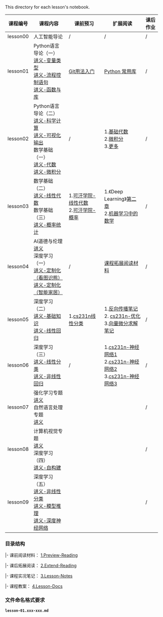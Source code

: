 This directory for each lesson's notebook.

| 课程编号 | 课程内容                                                     | 课前预习                                                     | 扩展阅读                                                     | 课后作业 |
| -------- | ------------------------------------------------------------ | ------------------------------------------------------------ | ------------------------------------------------------------ | -------- |
| lesson00 | 人工智能导论                                                 | /                                                            | /                                                            | /        |
| lesson01 | Python语言导论（一）<br>[讲义-变量类型](4.Lesson-Docs/lesson01-Python语言导论/lesson01-Python语言导论.01-变量类型.ipynb) <br>[讲义-流程控制语句](4.Lesson-Docs/lesson01-Python语言导论/lesson01-Python语言导论.02-流程控制语句.ipynb) <br/>[讲义-函数与库](4.Lesson-Docs/lesson01-Python语言导论/lesson01-Python语言导论.03-函数与库.ipynb) | [Git用法入门](1.Preview-Reading/lesson01-pre-git-use-guide.md) | [Python 常用库](2.Extend-Reading/lesson01-ER.md)             | /     |
| lesson02 | Python语言导论（二） <br>[讲义-科学计算](4.Lesson-Docs/lesson01-Python语言导论/lesson01-Python语言导论.04-科学计算.ipynb)<br>[讲义-可视化输出](4.Lesson-Docs/lesson01-Python语言导论/lesson01-Python语言导论.05-可视化输出.ipynb)<br>数学基础（一）<br>[讲义-代数](4.Lesson-Docs/lesson02-数学基础/lesson02-数学基础.01-代数.ipynb)<br>[讲义-微积分](4.Lesson-Docs/lesson02-数学基础/lesson02-数学基础.02-微积分.ipynb) | /                                                            | 1.[基础代数](<http://open.163.com/special/Khan/algebra.html>)<br>2.[微积分](<http://open.163.com/special/Khan/differentialcalculus.html>)<br>3.[更多](2.Extend-Reading/lesson02-ER.md) | /        |
| lesson03 | 数学基础（二）<br>[讲义-线性代数](4.Lesson-Docs/lesson02-数学基础/lesson02-数学基础.03-线性代数.ipynb)<br>数学基础（三）<br>[讲义-概率统计](4.Lesson-Docs/lesson02-数学基础/lesson02-数学基础.04-概率统计.ipynb) | 1.[可汗学院-线性代数](<http://open.163.com/special/Khan/linearalgebra.html>)<br>2.[可汗学院-概率](<http://open.163.com/special/Khan/probability.html>) | 1.《Deep Learning》[第二章](<http://www.deeplearningbook.org/contents/linear_algebra.html>) <br>2.[机器学习中的数学](<https://mml-book.github.io/>)<br> | /        |
| lesson04 | AI道德与伦理<br>[讲义](4.Lesson-Docs/lesson03-AI道德与伦理)<br>深度学习（一）<br>[讲义-定制化（看图识熊）](4.Lesson-Docs/lesson04-深度学习.01-定制化(看图识熊))<br>[讲义-定制化（智能家居）](4.Lesson-Docs/lesson04-深度学习.01-定制化(智能家居)) | /                                                            | [课程拓展阅读材料](2.Extend-Reading/lesson04-ER.md)          | /        |
| lesson05 | 深度学习（二）<br>[讲义-基础知识](4.Lesson-Docs/lesson05-深度学习.02-基础知识)<br>[讲义-线性回归](4.Lesson-Docs/lesson05-深度学习.03-线性回归) | 1.[cs231n线性分类](<http://cs231n.github.io/linear-classify/>) | 1.[反向传播笔记](<http://blog.a-stack.com/2018/04/20/Backpropagation-in-Neural-Network/>)<br>2. [cs231n-优化](<http://cs231n.github.io/optimization-1/>)<br>3.[向量微分求解笔记](<http://cs231n.stanford.edu/handouts/derivatives.pdf>) | /          |
| lesson06 | 深度学习（三）<br>[讲义-线性分类](4.Lesson-Docs/lesson06-深度学习.04-线性分类)<br>[讲义-非线性回归](4.Lesson-Docs/lesson06-深度学习.05-非线性回归)                                                              | /                                                            | 1.[cs231n-神经网络1](http://cs231n.github.io/neural-networks-1/)<br>2.[cs231n-神经网络2](http://cs231n.github.io/neural-networks-2/)<br>3.[cs231n-神经网络3](http://cs231n.github.io/neural-networks-3/) | /          |
| lesson07 | 强化学习专题 <br>[讲义](4.Lesson-Docs/lesson07-强化学习)<br>自然语言处理专题<br>[讲义](4.Lesson-Docs/lesson07-自然语言处理)| | | /   |
| lesson08 | 计算机视觉专题 <br>[讲义](4.Lesson-Docs/lesson08-计算机视觉)<br>深度学习（四）<br>[讲义-自构建](4.Lesson-Docs/lesson08-深度学习.06-自构建)| | | /    |
| lesson09 | 深度学习（五）<br>[讲义-非线性分类](4.Lesson-Docs/lesson09-深度学习.07-非线性分类)<br>[讲义-模型推理](4.Lesson-Docs/lesson09-深度学习.08-模型推理)<br>[讲义-深度神经网络](4.Lesson-Docs/lesson09-深度学习.09-深度神经网络)| | | /    |



### 目录结构

|- 课前阅读材料： [1.Preview-Reading](https://github.com/shaiic/AI-training/tree/master/1.Notebooks/1.Preview-Reading)

|- 课后拓展阅读： [2.Extend-Reading](https://github.com/shaiic/AI-training/tree/master/1.Notebooks/2.Extend-Reading)

|- 课程实况笔记： [3.Lesson-Notes](https://github.com/shaiic/AI-training/tree/master/1.Notebooks/3.Lesson-Notes)

|- 课程教案：    [4.Lesson-Docs](https://github.com/shaiic/AI-training/tree/master/1.Notebooks/4.Lesson-Docs) 

### 文件命名格式要求

**`lesson-01.xxx-xxx.md`**

